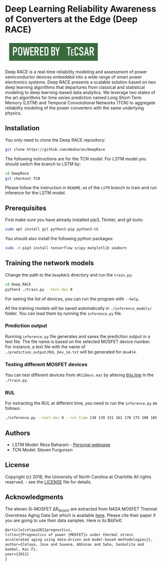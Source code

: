 # Deep Learning Reliability Awareness of Converters at the Edge (Deep RACE)
![POWERED BY TeCSAR](https://raw.githubusercontent.com/TeCSAR-UNCC/Deep_RACE/master/logo/tecsarPowerBy.png)

Deep RACE is a real-time reliability modeling and assessment of power semiconductor devices embedded into a wide range of smart power electronics systems. Deep RACE presents a scalable solution based on two deep learning algorithms that departures from classical and statistical modeling to deep learning-based data analytics. We leverage two states of the art algorithms for time series prediction named Long Short-Term Memory (LSTM) and Temporal Convolutional Networks (TCN) to aggregate reliability modeling of the power converters with the same underlying physics.

  
## Installation
You only need to clone the Deep RACE repository:
```bash
git clone https://github.com/mbaharan/DeepRace
```
The following instructions are for the TCN model. For LSTM model you should switch the branch to LSTM by:
```bash
cd DeepRace
git checkout TCN
```
Please follow the instruction in `README.md` of the `LSTM` branch to train and run inference for the LSTM model.

## Prerequisites
First make sure you have already installed pip3, Tkinter, and git tools:
``` bash
sudo apt install git python3-pip python3-tk
```
You should also install the following python packages:
```bash
sudo -H pip3 install tensorflow scipy matplotlib seaborn
```
## Training the network models
Change the path to the `DeepRACE` directory and run the `train.py`:
```bash
cd Deep_RACE
python3 ./train.py --test-dev 0
```
For seeing the list of devices, you can run the program with `--help`.


All the training models will be saved automatically in `./inference_models/` folder. You can load them by running the `inference.py` file.

### Prediction output
Running `inference.py` file generates and saves the prediction output in a text file. The file name is based on the selected MOSFET device number. For instance, a text file with the name of `./prediction_output/RUL_Dev_14.txt` will be generated for `dev#14`.

### Testing different MOSFET devices
You can test different devices from `dR11Devs.mat` by altering [this line](https://github.com/TeCSAR-UNCC/Deep_RACE/blob/68688f2b89a651f0985364c74c2ae949a696338b/train.py#L69) in the `./train.py`.

### RUL
For extracting the RUL at different time, you need to run the `inference.py` as follows:
```bash
./inference.py --test-dev 9 --rul-time 130 139 151 161 170 175 180 185 189
```


## Authors
* LSTM Model: Reza Baharani - [Personal webpage](https://rbaharani.com/)
* TCN  Model: Steven Furgurson

## License
Copyright (c) 2018, the University of North Carolina at Charlotte All rights reserved. - see the [LICENSE](https://raw.githubusercontent.com/TeCSAR-UNCC/Deep_RACE/master/LICENSE) file for details.
## Acknowledgments

The eleven Si-MOSFET ΔR<sub>ds(on)</sub> are extracted from NASA MOSFET Thermal Overstress Aging Data Set which is available [here](https://ti.arc.nasa.gov/tech/dash/groups/pcoe/prognostic-data-repository/). Please cite their paper if you are going to use their data samples. Here is its BibTeX:
```
@article{celaya2011prognostics,
title={{Prognostics of power {MOSFET}s under thermal stress accelerated aging using data-driven and model-based methodologies}},
author={Celaya, Jose and Saxena, Abhinav and Saha, Sankalita and Goebel, Kai F},
year={2011}
}
```
